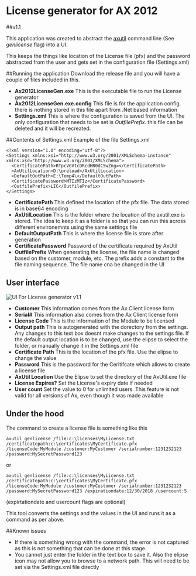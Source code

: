 # License generator for AX 2012
##v1.1

This application was created to abstract the [axutil](https://technet.microsoft.com/en-us/library/hh456294.aspx) command line (See *genlicense* flag) into a UI. 

This keeps the things like location of the License file (pfx) and the password abstracted from the user and gets set in the configuration file (Settings.xml)

##Running the application
Download the release file and you will have a couple of files included in this.

* **Ax2012LicenseGen.exe** This is the executable file to run the License generator
* **Ax2012LicenseGen.exe.config** This file is for the application config. there is nothing stored in this file apart from .Net based information
* **Settings.xml** This is where the configuration is saved from the UI. The only configuration that needs to be set is *OutfilePrefix*. this file can be deleted and it will be recreated.

##Contents of Settings.xml
Example of the file Settings.xml

```
<?xml version="1.0" encoding="utf-8"?>
<Settings xmlns:xsi="http://www.w3.org/2001/XMLSchema-instance" xmlns:xsd="http://www.w3.org/2001/XMLSchema">
  <CertificatePath>RTpcVGVtcDRcdHR0dC5wZng=</CertificatePath>
  <AxUtilLocation>D:\preload</AxUtilLocation>
  <DefaultOutPath>E:\Temp4\</DefaultOutPath>
  <CertificatePassword>MTIzMTIz</CertificatePassword>
  <OutfilePrefix>LIC</OutfilePrefix>
</Settings>
```

* **CertificatePath** This defined the location of the pfx file. The data stored is in base64 encoding
* **AxUtilLocation** This is the folder where the location of the axutil.exe is stored. The idea to keep it as a folder is so that you can run this across different environemnts using the same settings file
* **DefaultOutputPath** This is where the license file is store after generation
* **CertificatePassword** Password of the certificate required by AxUtil
* **OutfilePrefix** When generating the license, the file name is changed based on the customer, module, etc. The prefix adds a constant to the file naming sequence. The file name cna be changed in the UI

## User interface
![UI For License generator v1.1](https://shashidotnet.files.wordpress.com/2016/04/licgenerator_v1-1.png)

* **Customer** This information comes from the Ax Client license form
* **Serial#** This information also comes from the Ax Client license form
* **License Code** This is the information of the Module to be licensed
* **Output path** This is autogenerated with the dorectory from the settings. Any changes to this text box doesnt make changes to the settings file. If the default output location is to be changed, use the elipse to select the folder, or manually change it in the Settings.xml file
* **Certificate Path** This is the location of the pfx file. Use the elipse to change the value
* **Password** This is the password for the Ceritifcate which allows to create a license file
* **AxUtil Location** Use the Elipse to set the directory of the AxUtil.exe file
* **License Expires?** Set the License's expiry date if needed
* **User count** Set the value to 0 for unlimited users. This feature is not valid for all versions of Ax, even though it was made available

## Under the hood
The command to create a license file is something like this

```
axutil genlicense /file:c:\licenses\MyLicense.txt /certificatepath:c:\certificates\MyCertificate.pfx /licenseCode:MyModule /customer:MyCustomer /serialnumber:1231232123 /password:MySecretPassword123
```

or 

```
axutil genlicense /file:c:\licenses\MyLicense.txt /certificatepath:c:\certificates\MyCertificate.pfx /licenseCode:MyModule /customer:MyCustomer /serialnumber:1231232123 /password:MySecretPassword123 /expirationdate:12/30/2018 /usercount:5
```
(expirtationdate and usercount flags are optional)

This tool converts the settings and the values in the UI and runs it as a command as per above. 

##Known issues
* If there is something wrong with the command, the error is not captured as this is not something that can be done at this stage.
* You cannot just enter the folder in the text box to save it. Also the elipse icon may not allow you to browse to a network path. This will need to be set via the Settings.xml file directly
